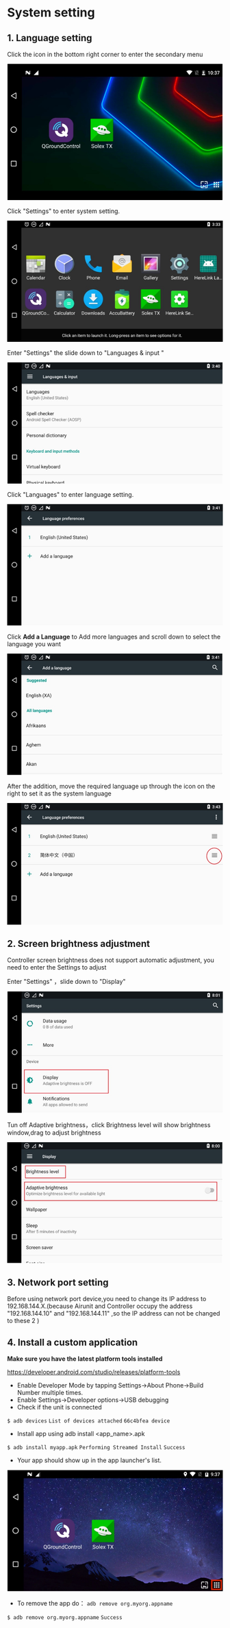 # System setting

## 1. Language setting

Click the icon in the bottom right corner to enter the secondary menu

![](<../../.gitbook/assets/Screenshot 2022-07-08 at 1.26.36 PM.jpg>)

Click "Settings" to enter system setting.

![](<../../.gitbook/assets/Screenshot 2022-07-08 at 1.27.07 PM.jpg>)

Enter "Settings" the slide down to "Languages & input "

![](<../../.gitbook/assets/Screenshot 2022-07-08 at 1.27.57 PM.jpg>)

Click "Languages" to enter language setting.

![](<../../.gitbook/assets/Screenshot 2022-07-08 at 1.29.14 PM.jpg>)

Click **Add a Language** to Add more languages and scroll down to select the language you want

![](<../../.gitbook/assets/Screenshot 2022-07-08 at 1.30.10 PM.jpg>)

After the addition, move the required language up through the icon on the right to set it as the system language

![](<../../.gitbook/assets/Screenshot 2022-07-08 at 1.30.50 PM.jpg>)

## 2. Screen brightness adjustment

Controller screen brightness does not support automatic adjustment, you need to enter the Settings to adjust

Enter "Settings" ，slide down to "Display"

![](<../../.gitbook/assets/Screenshot 2022-07-08 at 1.32.51 PM.jpg>)

Tun off Adaptive brightness，click Brightness level will show brightness window,drag to adjust brightness

![](<../../.gitbook/assets/Screenshot 2022-07-08 at 1.34.47 PM.jpg>)

## 3. Network port setting

Before using network port device,you need to change its IP address to 192.168.144.X.(because Airunit and Controller occupy the address "192.168.144.10" and "192.168.144.11" ,so the IP address can not be changed to these 2 )

## 4. Install a custom application

**Make sure you have the latest platform tools installed**

https://developer.android.com/studio/releases/platform-tools

* Enable Developer Mode by tapping Settings->About Phone->Build Number multiple times.
* Enable Settings->Developer options->USB debugging
* Check if the unit is connected

`$ adb devices` `List of devices attached` `66c4bfea device`

* Install app using adb install \<app\_name>.apk

`$ adb install myapp.apk` `Performing Streamed Install` `Success`

* Your app should show up in the app launcher's list.

![](<../../.gitbook/assets/Screenshot 2022-07-08 at 1.39.09 PM.jpg>)

* To remove the app do： `adb remove org.myorg.appname`

`$ adb remove org.myorg.appname` `Success`

####
